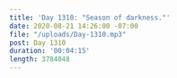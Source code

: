 ```yaml
---
title: 'Day 1310: "Season of darkness."'
date: 2020-08-21 14:26:00 -07:00
file: "/uploads/Day-1310.mp3"
post: Day 1310
duration: '00:04:15'
length: 3784048
---
```


